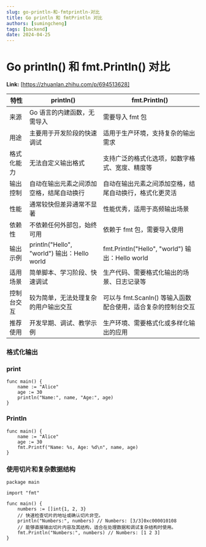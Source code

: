 ```yaml
---
slug: go-println-和-fmtprintln-对比
title: Go println 和 fmtPrintln 对比
authors: [sumingcheng]
tags: [backend]
date: 2024-04-25
---
```


# Go println() 和 fmt.Println() 对比



 **Link:** [https://zhuanlan.zhihu.com/p/694513628]



| 特性 | println() | fmt.Println() |
| --- | --- | --- |
| 来源 | Go 语言的内建函数，无需导入 | 需要导入 fmt 包 |
| 用途 | 主要用于开发阶段的快速调试 | 适用于生产环境，支持复杂的输出需求 |
| 格式化能力 | 无法自定义输出格式 | 支持广泛的格式化选项，如数字格式、宽度、精度等 |
| 输出控制 | 自动在输出元素之间添加空格，结尾自动换行 | 自动在输出元素之间添加空格，结尾自动换行，格式化更灵活 |
| 性能 | 通常较快但差异通常不显著 | 性能优秀，适用于高频输出场景 |
| 依赖性 | 不依赖任何外部包，始终可用 | 依赖于 fmt 包，需要导入使用 |
| 输出示例 | println("Hello", "world") 输出：Hello world | fmt.Println("Hello", "world") 输出：Hello world |
| 适用场景 | 简单脚本、学习阶段、快速调试 | 生产代码、需要格式化输出的场景、日志记录等 |
| 控制台交互 | 较为简单，无法处理复杂的用户输出交互 | 可以与 fmt.Scanln() 等输入函数配合使用，适合复杂的控制台交互 |
| 推荐使用 | 开发早期、调试、教学示例 | 生产环境、需要格式化或多样化输出的应用 |

### 格式化输出  
### print  
```
func main() {
    name := "Alice"
    age := 30
    println("Name:", name, "Age:", age)
}

```
### Println  
```
func main() {
    name := "Alice"
    age := 30
    fmt.Printf("Name: %s, Age: %d\n", name, age)
}

```
### 使用切片和复杂数据结构  
```
package main

import "fmt"

func main() {
	numbers := []int{1, 2, 3}
	// 快速检查切片的地址或确认切片非空。
	println("Numbers:", numbers) // Numbers: [3/3]0xc000010108
	// 能够直接输出切片内容及其结构，适合在处理数据和调试复杂结构时使用。
	fmt.Println("Numbers:", numbers) // Numbers: [1 2 3]
}

```